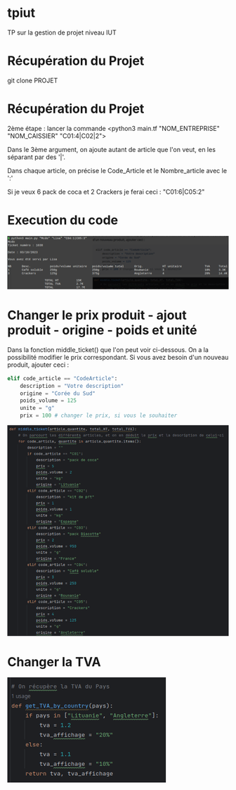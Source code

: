 # tpiut
TP sur la gestion de projet niveau IUT

# Récupération du Projet
git clone PROJET

# Récupération du Projet
2ème étape : lancer la commande <python3 main.tf "NOM_ENTREPRISE" "NOM_CAISSIER" "C01:4|C02|2">

Dans le 3ème argument, on ajoute autant de article que l'on veut, en les séparant par des '|'.

Dans chaque article, on précise le Code_Article et le Nombre_article avec le ':'

Si je veux 6 pack de coca et 2 Crackers je ferai ceci : "C01:6|C05:2"

# Execution du code
![image info](exec2.png)

# Changer le prix produit - ajout produit - origine - poids et unité
Dans la fonction middle_ticket() que l'on peut voir ci-dessous. On a la possibilité modifier le prix correspondant.
Si vous avez besoin d'un nouveau produit, ajouter ceci : 
```py
elif code_article == "CodeArticle":
    description = "Votre description"
    origine = "Corée du Sud"
    poids_volume = 125
    unite = "g"
    prix = 100 # changer le prix, si vous le souhaiter
```

![image info](mid.png)

# Changer la TVA
![image info](tva.png)

